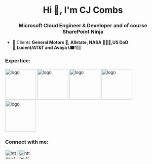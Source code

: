 <h1 align="center">Hi 👋, I'm CJ Combs</h1>
<h3 align="center">Microsoft Cloud Engineer & Developer and of course SharePoint Ninja</h3>

- 💼 Clients **General Motors 🚗, Allstate, NASA 👩🏻‍🚀,US DoD 🚁,Lucent/AT&T and Avaya 📞☎👇🏼**

<h3 align="left">Expertice:</h3>
<img alt="logo" width="100px" height= "100px" src="https://i.ibb.co/WzXd027/1.png!">
<img alt="logo" width="100px" height= "100px" src="https://i.ibb.co/DCmNZtX/3.png!">
<img alt="logo" width="100px" height= "100px"  src="https://i.ibb.co/cTQd3jY/4.png!">
<img alt="logo" width="100px" height= "100px"  src="https://i.ibb.co/zxzC8dB/8.png!">
<img alt="logo" width="100px" height= "100px"  src="https://i.ibb.co/k5rYM8N/7.png!">


<h3 align="left">Connect with me:</h3>
<p align="left">
<a href="https://linkedin.com/in/https://www.linkedin.com/in/cjcombs/" target="blank"><img align="center" src="https://raw.githubusercontent.com/rahuldkjain/github-profile-readme-generator/master/src/images/icons/Social/linked-in-alt.svg" alt="https://www.linkedin.com/in/cjcombs/" height="30" width="40" /></a>
<a href="https://www.youtube.com/c/https://www.youtube.com/@elevateyourskills" target="blank"><img align="center" src="https://raw.githubusercontent.com/rahuldkjain/github-profile-readme-generator/master/src/images/icons/Social/youtube.svg" alt="https://www.youtube.com/@elevateyourskills" height="30" width="40" /></a>
</p>
